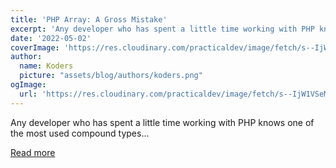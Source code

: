 ```yaml
---
title: 'PHP Array: A Gross Mistake'
excerpt: 'Any developer who has spent a little time working with PHP knows one of the most used compound types...'
date: '2022-05-02'
coverImage: 'https://res.cloudinary.com/practicaldev/image/fetch/s--IjW1VSeM--/c_imagga_scale,f_auto,fl_progressive,h_420,q_auto,w_1000/https://dev-to-uploads.s3.amazonaws.com/uploads/articles/8l0x599jnspghmv30lk7.png'
author:
  name: Koders
  picture: "assets/blog/authors/koders.png"
ogImage:
  url: 'https://res.cloudinary.com/practicaldev/image/fetch/s--IjW1VSeM--/c_imagga_scale,f_auto,fl_progressive,h_420,q_auto,w_1000/https://dev-to-uploads.s3.amazonaws.com/uploads/articles/8l0x599jnspghmv30lk7.png'
---
```


Any developer who has spent a little time working with PHP knows one of the most used compound types...

[Read more](https://dev.to/xedinunknown/php-array-a-gross-mistake-3np4)
